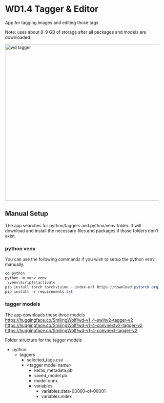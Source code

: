 # WD1.4 Tagger & Editor

App for tagging images and editing those tags

Note: uses about 8-9 GB of storage after all packages and models are downloaded

<img alt="wd tagger" src="https://user-images.githubusercontent.com/76718358/230708175-3bd38fc0-c840-4aab-bc2a-a64e4efd2eb8.jpg" width="512" />

## Manual Setup

The app searches for python/taggers and python/venv folder. It will download and install the necessary files and packages if those folders don't exist.

### python venv

You can use the following commands if you wish to setup the python venv manually.

```powershell
cd python
python -m venv venv
.\venv\Scripts\activate
pip install torch torchvision --index-url https://download.pytorch.org/whl/cu117
pip install -r requirements.txt
```

### tagger models

The app downloads these three models  
https://huggingface.co/SmilingWolf/wd-v1-4-swinv2-tagger-v2  
https://huggingface.co/SmilingWolf/wd-v1-4-convnextv2-tagger-v2  
https://huggingface.co/SmilingWolf/wd-v1-4-convnext-tagger-v2

Folder structure for the tagger models

- python
  - taggers
    - selected_tags.csv
    - \<tagger model name\>
      - keras_metadata.pb
      - saved_model.pb
      - model.onnx
      - variables
        - variables.data-00000-of-00001
        - variables.index
